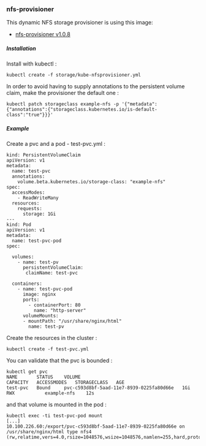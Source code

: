 ### nfs-provisioner
This dynamic NFS storage provisioner is using this image:
- [nfs-provisioner v1.0.8](https://quay.io/repository/kubernetes_incubator/nfs-provisioner?tag=v1.0.8&tab=tags)
##### Installation
Install with kubectl :
```
kubectl create -f storage/kube-nfsprovisioner.yml
```
In order to avoid having to supply annotations to the persistent volume claim, make the provisioner the default one :
```
kubectl patch storageclass example-nfs -p '{"metadata": {"annotations":{"storageclass.kubernetes.io/is-default-class":"true"}}}'
```
##### Example
Create a pvc and a pod - test-pvc.yml :
```
kind: PersistentVolumeClaim
apiVersion: v1
metadata:
  name: test-pvc
  annotations:
    volume.beta.kubernetes.io/storage-class: "example-nfs"
spec:
  accessModes:
    - ReadWriteMany
  resources:
    requests:
      storage: 1Gi
---
kind: Pod
apiVersion: v1
metadata:
  name: test-pvc-pod
spec:

  volumes:
    - name: test-pv
      persistentVolumeClaim:
       claimName: test-pvc

  containers:
    - name: test-pvc-pod
      image: nginx
      ports:
        - containerPort: 80
          name: "http-server"
      volumeMounts:
      - mountPath: "/usr/share/nginx/html"
        name: test-pv
```
Create the resources in the cluster :
```
kubectl create -f test-pvc.yml
```
You can validate that the pvc is bounded :
```
kubectl get pvc
NAME       STATUS    VOLUME                                     CAPACITY   ACCESSMODES   STORAGECLASS   AGE
test-pvc   Bound     pvc-c593d8bf-5aad-11e7-8939-0225fa80d66e   1Gi        RWX           example-nfs    12s
```
and that volume is mounted in the pod :
```
kubectl exec -ti test-pvc-pod mount
[...]
10.100.226.60:/export/pvc-c593d8bf-5aad-11e7-8939-0225fa80d66e on /usr/share/nginx/html type nfs4 (rw,relatime,vers=4.0,rsize=1048576,wsize=1048576,namlen=255,hard,proto=tcp,port=0,timeo=600,retrans=2,sec=sys,clientaddr=10.0.2.15,local_lock=none,addr=10.100.226.60)
```